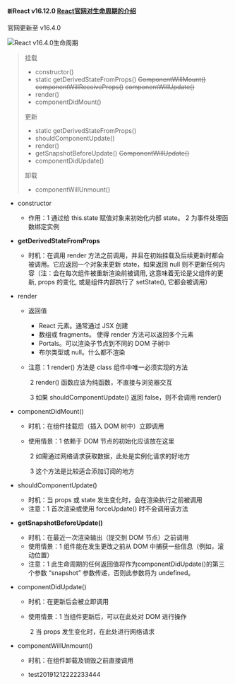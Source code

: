 #### `新`React v16.12.0 [React官网对生命周期的介绍](https://zh-hans.reactjs.org/docs/react-component.html#the-component-lifecycle)

官网更新至 v16.4.0

<img src="https://github.com/NorthwesternDirector/myGitBook/blob/master/%E5%85%B6%E4%BB%96/%E5%BC%95%E5%85%A5%E5%9B%BE%E7%89%87/%E6%88%AA%E5%B1%8F2019-12-09%E4%B8%8A%E5%8D%889.33.45.png?raw=true" alt="React v16.4.0生命周期" />

> 挂载
>
> * constructor()
> * static getDerivedStateFromProps()  ~~ComponentWillMount()~~ ~~componentWillReceiveProps()~~  ~~componentWillUpdate()~~
> * render()
> * componentDidMount()
>
> 更新
>
> * static getDerivedStateFromProps()
> * shouldComponentUpdate()
> * render()
> * getSnapshotBeforeUpdate()  ~~ComponentWillUpdate()~~
> * componentDidUpdate()
>
> 卸载
>
> * componentWillUnmount()

* constructor

  * 作用：1 通过给 this.state 赋值对象来初始化内部 state。
    			2 为事件处理函数绑定实例

* **getDerivedStateFromProps**

  * 时机：在调用 render 方法之前调用，并且在初始挂载及后续更新时都会被调用。它应返回一个对象来更新 state，如果返回 null 则不更新任何内容（注：会在每次组件被重新渲染前被调用, 这意味着无论是父组件的更新, props 的变化, 或是组件内部执行了 setState(), 它都会被调用）

* render

  * 返回值

    * React 元素。通常通过 JSX 创建
    * 数组或 fragments。 使得 render 方法可以返回多个元素
    * Portals。可以渲染子节点到不同的 DOM 子树中
    * 布尔类型或 null。什么都不渲染

  * 注意：1 render() 方法是 class 组件中唯一必须实现的方法

    ​            2 render() 函数应该为纯函数，不直接与浏览器交互

    ​		    3 如果 shouldComponentUpdate() 返回 false，则不会调用 render()

* componentDidMount()

  * 时机：在组件挂载后（插入 DOM 树中）立即调用

  * 使用情景：1 依赖于 DOM 节点的初始化应该放在这里

    ​                   2 如需通过网络请求获取数据，此处是实例化请求的好地方

    ​                   3 这个方法是比较适合添加订阅的地方

* shouldComponentUpdate()
  * 时机：当 props 或 state 发生变化时，会在渲染执行之前被调用
  * 注意：1 首次渲染或使用 forceUpdate() 时不会调用该方法
* **getSnapshotBeforeUpdate()**
  * 时机：在最近一次渲染输出（提交到 DOM 节点）之前调用
  * 使用情景：1 组件能在发生更改之前从 DOM 中捕获一些信息（例如，滚动位置）
  * 注意：1 此生命周期的任何返回值将作为componentDidUpdate()的第三个参数 “snapshot” 参数传递，否则此参数将为 undefined。

* componentDidUpdate()

  * 时机：在更新后会被立即调用

  * 使用情景：1 当组件更新后，可以在此处对 DOM 进行操作

    ​                   2 当 props 发生变化时，在此处进行网络请求

* componentWillUnmount()
  
  * 时机：在组件卸载及销毁之前直接调用
  
  * test20191212222233444



